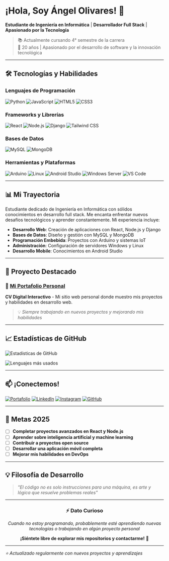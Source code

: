 # ¡Hola, Soy Ángel Olivares! 👋

**Estudiante de Ingeniería en Informática** | **Desarrollador Full Stack** | **Apasionado por la Tecnología**

> 📚 Actualmente cursando 4° semestre de la carrera  
> 🎯 20 años | Apasionado por el desarrollo de software y la innovación tecnológica

---

## 🛠️ Tecnologías y Habilidades

### **Lenguajes de Programación**
![Python](https://img.shields.io/badge/Python-3776AB?style=for-the-badge&logo=python&logoColor=white)
![JavaScript](https://img.shields.io/badge/JavaScript-F7DF1E?style=for-the-badge&logo=javascript&logoColor=black)
![HTML5](https://img.shields.io/badge/HTML5-E34F26?style=for-the-badge&logo=html5&logoColor=white)
![CSS3](https://img.shields.io/badge/CSS3-1572B6?style=for-the-badge&logo=css3&logoColor=white)

### **Frameworks y Librerías**
![React](https://img.shields.io/badge/React-20232A?style=for-the-badge&logo=react&logoColor=61DAFB)
![Node.js](https://img.shields.io/badge/Node.js-339933?style=for-the-badge&logo=nodedotjs&logoColor=white)
![Django](https://img.shields.io/badge/Django-092E20?style=for-the-badge&logo=django&logoColor=white)
![Tailwind CSS](https://img.shields.io/badge/Tailwind_CSS-38B2AC?style=for-the-badge&logo=tailwind-css&logoColor=white)

### **Bases de Datos**
![MySQL](https://img.shields.io/badge/MySQL-005C84?style=for-the-badge&logo=mysql&logoColor=white)
![MongoDB](https://img.shields.io/badge/MongoDB-4EA94B?style=for-the-badge&logo=mongodb&logoColor=white)

### **Herramientas y Plataformas**
![Arduino](https://img.shields.io/badge/Arduino-00979D?style=for-the-badge&logo=Arduino&logoColor=white)
![Linux](https://img.shields.io/badge/Linux-FCC624?style=for-the-badge&logo=linux&logoColor=black)
![Android Studio](https://img.shields.io/badge/Android_Studio-3DDC84?style=for-the-badge&logo=android-studio&logoColor=white)
![Windows Server](https://img.shields.io/badge/Windows_Server-0078D6?style=for-the-badge&logo=windows&logoColor=white)
![VS Code](https://img.shields.io/badge/VS_Code-007ACC?style=for-the-badge&logo=visual-studio-code&logoColor=white)

---

## 📊 Mi Trayectoria

Estudiante dedicado de Ingeniería en Informática con sólidos conocimientos en desarrollo full stack. Me encanta enfrentar nuevos desafíos tecnológicos y aprender constantemente. Mi experiencia incluye:

- **Desarrollo Web**: Creación de aplicaciones con React, Node.js y Django
- **Bases de Datos**: Diseño y gestión con MySQL y MongoDB
- **Programación Embebida**: Proyectos con Arduino y sistemas IoT
- **Administración**: Configuración de servidores Windows y Linux
- **Desarrollo Mobile**: Conocimientos en Android Studio

---

## 🌟 Proyecto Destacado

### 🎯 [Mi Portafolio Personal](https://info.kalwrd.me/)
**CV Digital Interactivo** - Mi sitio web personal donde muestro mis proyectos y habilidades en desarrollo web.

> 💡 *Siempre trabajando en nuevos proyectos y mejorando mis habilidades*

---

## 📈 Estadísticas de GitHub

![Estadísticas de GitHub](https://github-readme-stats.vercel.app/api?username=AngelOlivares842&show_icons=true&theme=radical)

![Lenguajes más usados](https://github-readme-stats.vercel.app/api/top-langs/?username=AngelOlivares842&layout=compact&theme=radical)

---

## 📫 ¡Conectemos!

[![Portafolio](https://img.shields.io/badge/Portafolio-000000?style=for-the-badge&logo=About.me&logoColor=white)](https://info.kalwrd.me/)
[![LinkedIn](https://img.shields.io/badge/LinkedIn-0077B5?style=for-the-badge&logo=linkedin&logoColor=white)](https://www.linkedin.com/in/angel-andr%C3%A9s-olivares-rosas-391878271/)
[![Instagram](https://img.shields.io/badge/Instagram-E4405F?style=for-the-badge&logo=instagram&logoColor=white)](https://www.instagram.com/un.saco.wea/)
[![GitHub](https://img.shields.io/badge/GitHub-100000?style=for-the-badge&logo=github&logoColor=white)](https://github.com/tuusuario)

---

## 🎯 Metas 2025

- [ ] **Completar proyectos avanzados en React y Node.js**
- [ ] **Aprender sobre inteligencia artificial y machine learning**
- [ ] **Contribuir a proyectos open source**
- [ ] **Desarrollar una aplicación móvil completa**
- [ ] **Mejorar mis habilidades en DevOps**

---

## 💡 Filosofía de Desarrollo

> *"El código no es solo instrucciones para una máquina, es arte y lógica que resuelve problemas reales"*

---

<div align="center">

### ⚡ Dato Curioso
*Cuando no estoy programando, probablemente esté aprendiendo nuevas tecnologías o trabajando en algún proyecto personal*

**¡Siéntete libre de explorar mis repositorios y contactarme!** 🚀

</div>

---

*⭐ Actualizado regularmente con nuevos proyectos y aprendizajes*
